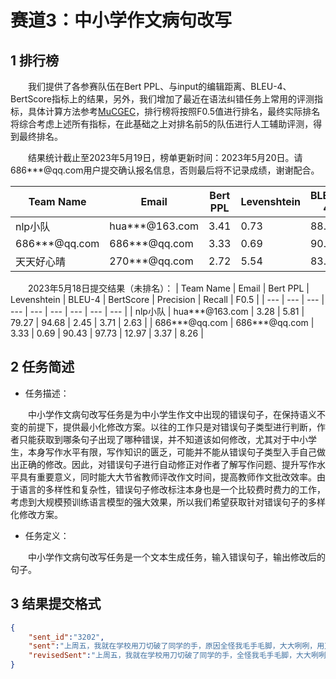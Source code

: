 # 赛道3：中小学作文病句改写

## 1 排行榜

&emsp;&emsp;我们提供了各参赛队伍在Bert PPL、与input的编辑距离、BLEU-4、BertScore指标上的结果，另外，我们增加了最近在语法纠错任务上常用的评测指标，具体计算方法参考[MuCGEC](https://github.com/HillZhang1999/MuCGEC/tree/main/scorers/ChERRANT?spm=5176.12282016.0.0.7a106b1dPaf6TP)，排行榜将按照F0.5值进行排名，最终实际排名将综合考虑上述所有指标，在此基础之上对排名前5的队伍进行人工辅助评测，得到最终排名。

&emsp;&emsp;结果统计截止至2023年5月19日，榜单更新时间：2023年5月20日。请686***@qq.com用户提交确认报名信息，否则最后将不记录成绩，谢谢配合。

| Team Name | Email | Bert PPL | Levenshtein | BLEU-4 | BertScore | Precision | Recall | F0.5 |
| --- | --- | --- | --- | --- | --- | --- | --- | --- |
| nlp小队 | hua***@163.com | 3.41 | 0.73 | 88.25 | 96.82 | 15.51 | 4.13 | 10.00 |
| 686***@qq.com | 686***@qq.com | 3.33 | 0.69 | 90.43 | 97.73 | 12.97 | 3.37 | 8.26 |
| 天天好心晴 | 270***@qq.com | 2.72 | 5.54 | 83.08 | 94.54 | 7.90 | 6.74 | 7.64 |

&emsp;&emsp;2023年5月18日提交结果（未排名）：
| Team Name | Email | Bert PPL | Levenshtein | BLEU-4 | BertScore | Precision | Recall | F0.5 |
| --- | --- | --- | --- | --- | --- | --- | --- | --- |
| nlp小队 | hua***@163.com | 3.28 | 5.81 | 79.27 | 94.68 | 2.45 | 3.71 | 2.63 |
| 686***@qq.com | 686***@qq.com | 3.33 | 0.69 | 90.43 | 97.73 | 12.97 | 3.37 | 8.26 |

## 2 任务简述

- 任务描述：

&emsp;&emsp;中小学作文病句改写任务是为中小学生作文中出现的错误句子，在保持语义不变的前提下，提供最小化修改方案。以往的工作只是对错误句子类型进行判断，作者只能获取到哪条句子出现了哪种错误，并不知道该如何修改，尤其对于中小学生，本身写作水平有限，写作知识的匮乏，可能并不能从错误句子类型入手自己做出正确的修改。因此，对错误句子进行自动修正对作者了解写作问题、提升写作水平具有重要意义，同时能大大节省教师评改作文时间，提高教师作文批改效率。由于语言的多样性和复杂性，错误句子修改标注本身也是一个比较费时费力的工作，考虑到大规模预训练语言模型的强大效果，所以我们希望获取针对错误句子的多样化修改方案。

- 任务定义：

&emsp;&emsp;中小学作文病句改写任务是一个文本生成任务，输入错误句子，输出修改后的句子。

## 3 结果提交格式

```json
{
    "sent_id":"3202",
    "sent":"上周五，我就在学校用刀切破了同学的手，原因全怪我毛手毛脚，大大咧咧，用刀太快。",
    "revisedSent":"上周五，我就在学校用刀切破了同学的手，全怪我毛手毛脚，大大咧咧，用刀太快。"
}
```
